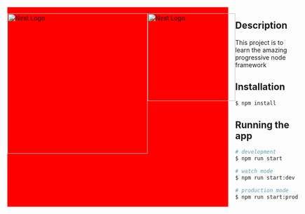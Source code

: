 <div style="display: flex; flex-direction: row;justify-content:space-around; background-color:red">
    <p align="left">
    <a href="http://nestjs.com/" target="blank"><img src="https://nestjs.com/img/logo_text.svg" width="320" alt="Nest Logo" /></a>
  </p>
  <p align="left">
    <a href="http://nestjs.com/" target="blank"><img src="https://avatars2.githubusercontent.com/u/20165699?s=400&v=4" width="200" alt="Nest Logo" /></a>
  </p>
 <div>

## Description

This project is to learn the amazing progressive node framework

## Installation

```bash
$ npm install
```

## Running the app

```bash
# development
$ npm run start

# watch mode
$ npm run start:dev

# production mode
$ npm run start:prod
```
